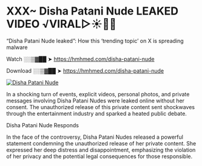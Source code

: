 # XXX~ Disha Patani Nude LEAKED VIDEO ️√VIRAL▷☀️👄💥

“Disha Patani Nude leaked”: How this ‘trending topic’ on X is spreading malware

Watch ░░▒▓██ ➤ https://hmhmed.com/disha-patani-nude

Download ░░▒▓██ ➤ https://hmhmed.com/disha-patani-nude

[![Disha Patani Nude](https://i.imgur.com/dJHk4Zq.gif)](https://hmhmed.com/disha-patani-nude)

In a shocking turn of events, explicit videos, personal photos, and private messages involving Disha Patani Nudes were leaked online without her consent. The unauthorized release of this private content sent shockwaves through the entertainment industry and sparked a heated public debate.

Disha Patani Nude Responds

In the face of the controversy, Disha Patani Nudes released a powerful statement condemning the unauthorized release of her private content. She expressed her deep distress and disappointment, emphasizing the violation of her privacy and the potential legal consequences for those responsible.